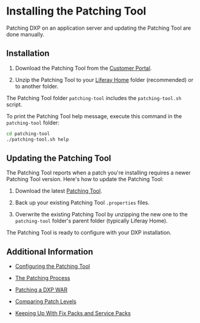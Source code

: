 # Installing the Patching Tool 

Patching DXP on an application server and updating the Patching Tool are done manually.

## Installation

1.  Download the Patching Tool from the [Customer Portal](https://customer.liferay.com/downloads?p_p_id=com_liferay_osb_customer_downloads_display_web_DownloadsDisplayPortlet&_com_liferay_osb_customer_downloads_display_web_DownloadsDisplayPortlet_productAssetCategoryId=118191019&_com_liferay_osb_customer_downloads_display_web_DownloadsDisplayPortlet_fileTypeAssetCategoryId=118191066).

2.  Unzip the Patching Tool to your [Liferay Home](../../reference/liferay-home.md) folder (recommended) or to another folder. 

The Patching Tool folder `patching-tool` includes the `patching-tool.sh` script.

To print the Patching Tool help message, execute this command in the `patching-tool` folder: 

```bash
cd patching-tool
./patching-tool.sh help
```

## Updating the Patching Tool

The Patching Tool reports when a patch you're installing requires a newer Patching Tool version. Here's how to update the Patching Tool:

1. Download the latest [Patching Tool](https://customer.liferay.com/downloads?p_p_id=com_liferay_osb_customer_downloads_display_web_DownloadsDisplayPortlet&_com_liferay_osb_customer_downloads_display_web_DownloadsDisplayPortlet_productAssetCategoryId=118191019&_com_liferay_osb_customer_downloads_display_web_DownloadsDisplayPortlet_fileTypeAssetCategoryId=118191066).

1. Back up your existing Patching Tool `.properties` files.

1. Overwrite the existing Patching Tool by unzipping the new one to the `patching-tool` folder's parent folder (typically Liferay Home). 

The Patching Tool is ready to configure with your DXP installation. 

## Additional Information 

* [Configuring the Patching Tool](./06-automatic-patching-tool-configuration.md)

* [The Patching Process](./03-the-patching-process.md)

* [Patching a DXP WAR](./patching-dxp-on-an-application-server.md)

* [Comparing Patch Levels](./ccomparing-patch-levels.md) 

* [Keeping Up With Fix Packs and Service Packs](./keeping-up-with-patches.md)
